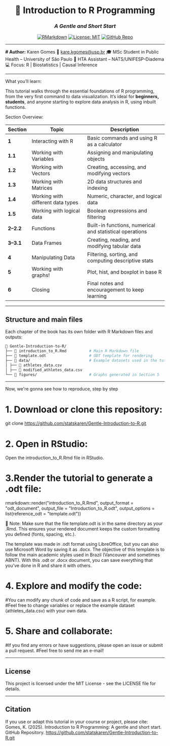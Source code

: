 <div align="center">

# 📘 Introduction to R Programming  
### *A Gentle and Short Start*

[![RMarkdown](https://img.shields.io/badge/Made%20with-RMarkdown-276DC3?logo=r&logoColor=white)](https://rmarkdown.rstudio.com/) 
[![License: MIT](https://img.shields.io/badge/License-MIT-green.svg)](LICENSE)
[![GitHub Repo](https://img.shields.io/badge/GitHub-statskaren%2FGentle--Introduction--to--R-blue?logo=github)](https://github.com/statskaren/Gentle-Introduction-to-R)

</div>

---

 **# Author:**
  Karen Gomes
📧 kare.kgomes@usp.br
🎓 MSc Student in Public Health – University of São Paulo
🏥 HTA Assistant – NATS/UNIFESP-Diadema
💻 Focus: R | Biostatistics | Causal Inference

---

What you’ll learn:

This tutorial walks through the essential foundations of R programming, from the very first command to data visualization.
It’s ideal for **beginners, students**, and anyone starting to explore data analysis in R, using inbuilt functions.

Section Overview:

| Section | Topic | Description |
|----------|--------|-------------|
| **1** | Interacting with R | Basic commands and using R as a calculator |
| **1.1** | Working with Variables | Assigning and manipulating objects |
| **1.2** | Working with Vectors | Creating, accessing, and modifying vectors |
| **1.3** | Working with Matrices | 2D data structures and indexing |
| **1.4** | Working with different data types | Numeric, character, and logical data |
| **1.5** | Working with logical data | Boolean expressions and filtering |
| **2–2.2** | Functions | Built-in functions, numerical and statistical operations |
| **3–3.1** | Data Frames | Creating, reading, and modifying tabular data |
| **4** | Manipulating Data | Filtering, sorting, and computing descriptive stats |
| **5** | Working with graphs! | Plot, hist, and boxplot in base R |
| **6** | Closing | Final notes and encouragement to keep learning |

---
  
  ## Structure and main files
  
  Each chapter of the book has its own folder with R Markdown files and outputs:
  
  ```bash
📁 Gentle-Introduction-to-R/
├── 📄 introduction_to_R.Rmd          # Main R Markdown file
├── 📄 template.odt                   # ODT template for rendering
├── 📁 data/                          # Example datasets used in the tutorial
│ ├── 📄 athletes_data.csv
│ ├── 📄 modified_athletes_data.csv
└── 📁 figures/                       # Graphs generated in Section 5
  ```  
---

  Now, we're gonna see how to reproduce, step by step

# 1. Download or clone this repository:
git clone https://github.com/statskaren/Gentle-Introduction-to-R.git

# 2. Open in RStudio:  
Open the introduction_to_R.Rmd file in RStudio.

# 3.Render the tutorial to generate a .odt file:
rmarkdown::render("introduction_to_R.Rmd",
                  output_format = "odt_document",
                  output_file = "Introduction_to_R.odt",
                  output_options = list(reference_odt = "template.odt"))
                  
📝 Note:
Make sure that the file template.odt is in the same directory as your .Rmd.
This ensures your rendered document keeps the custom formatting you defined (fonts, spacing, etc.).

The template was made in .odt format using LibreOffice, but you can also use Microsoft Word by saving it as .docx.
The objective of this template is to follow the main academic styles used in Brazil (Vancouver and sometimes ABNT).
With this .odt or .docx document, you can save everything that you've done in R and share it with others.

# 4. Explore and modify the code:
#You can modify any chunk of code and save as a R script, for example.
#Feel free to change variables or replace the example dataset (athletes_data.csv) with your own data.

# 5. Share and collaborate:
#If you find any errors or have suggestions, please open an issue or submit a pull request.
#Feel free to send me an e-mail!

---
  
  ## License
  
  This project is licensed under the MIT License - see the LICENSE file for details.
  
  ---
  
  ## Citation
  
If you use or adapt this tutorial in your course or project, please cite:
Gomes, K. (2025). Introduction to R Programming: A gentle and short start. GitHub Repository. https://github.com/statskaren/Gentle-Introduction-to-R.git